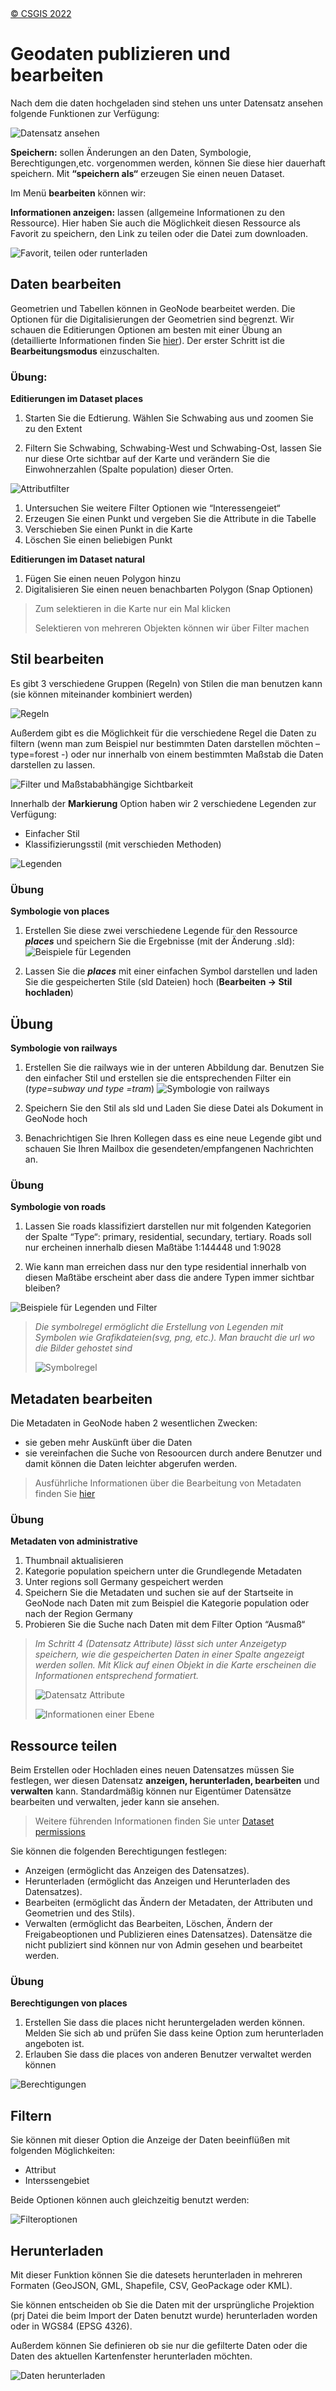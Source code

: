 <!-- the Menu -->
<link rel="stylesheet" media="all" href="../styles.css" />
<div id="logo"><a href="https://csgis.de">© CSGIS 2022</a></div>
<div id="menu"></div>
<div id="jumpMenu"></div>
<script src="../menu.js"></script>
<script src="../jumpmenu.js"></script>
<!-- the Menu -->

# Geodaten publizieren und bearbeiten

Nach dem die daten hochgeladen sind stehen uns unter Datensatz ansehen folgende Funktionen zur Verfügung:

![Datensatz ansehen](images/image18.png)

**Speichern:** sollen Änderungen an den Daten, Symbologie, Berechtigungen,etc. vorgenommen werden, können Sie diese hier dauerhaft speichern. Mit **“speichern als“** erzeugen Sie einen neuen Dataset.

Im Menü **bearbeiten** können wir:

**Informationen anzeigen:** lassen (allgemeine Informationen zu den Ressource). Hier haben Sie auch die Möglichkeit diesen Ressource als Favorit zu speichern, den Link zu teilen oder die Datei zum downloaden.

![Favorit, teilen oder runterladen](images/image19.png)

## Daten bearbeiten

Geometrien und Tabellen können in GeoNode bearbeitet werden. Die Optionen für die Digitalisierungen der Geometrien sind begrenzt. Wir schauen die Editierungen Optionen am besten mit einer Übung an (detaillierte Informationen finden Sie [hier](https://mapstore.readthedocs.io/en/latest/user-guide/attributes-table/)). Der erster Schritt ist die **Bearbeitungsmodus** einzuschalten.

### Übung:

**Editierungen im Dataset places**

1. Starten Sie die Edtierung. Wählen Sie Schwabing aus und zoomen Sie zu den Extent

1. Filtern Sie  Schwabing,  Schwabing-West und  Schwabing-Ost, lassen Sie nur diese Orte sichtbar auf der Karte und verändern Sie die Einwohnerzahlen (Spalte population) dieser Orten.

  ![Attributfilter](images/image20.png)

1. Untersuchen Sie weitere Filter Optionen wie “Interessengeiet“
1. Erzeugen Sie einen Punkt und vergeben Sie die Attribute in die Tabelle
1. Verschieben Sie einen Punkt in die Karte
1. Löschen Sie einen beliebigen Punkt

**Editierungen im Dataset natural**

1. Fügen Sie einen neuen Polygon hinzu
1. Digitalisieren Sie einen neuen benachbarten Polygon (Snap Optionen)

> Zum selektieren in die Karte nur ein Mal klicken
>
> Selektieren von mehreren Objekten können wir über Filter machen

## Stil bearbeiten

Es gibt 3 verschiedene Gruppen (Regeln) von  Stilen die man benutzen kann (sie können miteinander kombiniert werden)

![Regeln](images/image20-a.png)

Außerdem gibt es die Möglichkeit für die verschiedene Regel die Daten zu filtern (wenn man zum Beispiel nur bestimmten Daten darstellen möchten – type=forest -) oder nur innerhalb von einem bestimmten Maßstab die Daten darstellen zu lassen.

![Filter und Maßstababhängige Sichtbarkeit](images/image20-b.png)

Innerhalb der **Markierung** Option haben wir 2 verschiedene Legenden zur Verfügung:

- Einfacher Stil
- Klassifizierungsstil (mit verschieden Methoden)

![Legenden](images/image20-c.png)

### Übung

**Symbologie von places**

1. Erstellen Sie diese zwei verschiedene Legende für den Ressource ***places*** und speichern Sie die Ergebnisse (mit der Änderung .sld):
  ![Beispiele für Legenden](images/image20-d.png)

1. Lassen Sie die ***places*** mit einer einfachen Symbol darstellen und laden Sie die gespeicherten Stile (sld Dateien) hoch (**Bearbeiten → Stil hochladen**)

## Übung

**Symbologie von railways**

1. Erstellen Sie die railways wie in der unteren Abbildung dar. Benutzen Sie den einfacher Stil und erstellen sie die entsprechenden Filter ein (*type=subway und type =tram*)
  ![Symbologie von railways](images/image33_2.png)

1. Speichern Sie den Stil als sld und Laden Sie diese Datei als Dokument in GeoNode hoch 	

1. Benachrichtigen Sie Ihren Kollegen dass es eine neue Legende gibt und schauen Sie Ihren Mailbox die gesendeten/empfangenen Nachrichten an.

### Übung

**Symbologie von roads**

1. Lassen Sie roads klassifiziert darstellen nur mit folgenden Kategorien der Spalte “Type“: primary, residential, secundary, tertiary. Roads soll nur ercheinen innerhalb diesen Maßtäbe 1:144448 und 1:9028

2. Wie kann man erreichen dass nur den type residential innerhalb von diesen Maßtäbe erscheint aber dass die andere Typen immer sichtbar bleiben?

  ![Beispiele für Legenden und Filter](images/image33-a.png)

> *Die symbolregel ermöglicht die Erstellung von Legenden mit Symbolen wie 	Grafikdateien(svg, png, etc.). Man braucht die url wo die Bilder gehostet sind*
>
>![Symbolregel](images/image38_2.png)

## Metadaten bearbeiten

Die Metadaten in GeoNode haben 2 wesentlichen Zwecken:

- sie geben mehr Auskünft über die Daten
- sie vereinfachen die Suche von Resoourcen durch andere Benutzer und damit können die Daten leichter abgerufen werden.


> Ausführliche Informationen über die Bearbeitung von Metadaten finden Sie [hier](https://docs.geonode.org/en/master/usage/managing_datasets/dataset_metadata.html)

### Übung

**Metadaten von administrative**

1. Thumbnail aktualisieren
1. Kategorie population speichern unter die Grundlegende Metadaten
1. Unter regions soll Germany gespeichert werden
1. Speichern Sie die Metadaten und suchen sie auf der Startseite in GeoNode nach Daten mit zum Beispiel die Kategorie  population oder nach der Region  Germany
1. Probieren Sie die Suche nach Daten mit dem Filter Option “Ausmaß“

> *Im Schritt 4 (Datensatz Attribute) lässt sich unter Anzeigetyp speichern, wie die gespeicherten Daten in einer Spalte angezeigt werden sollen. Mit Klick auf einen Objekt in die Karte erscheinen die Informationen entsprechend formatiert.*
>
>![Datensatz Attribute](images/image42_2.png)
>
>![Informationen einer Ebene](images/image41_2.png)

## Ressource teilen

Beim Erstellen oder Hochladen eines neuen Datensatzes müssen Sie festlegen, wer diesen Datensatz **anzeigen, herunterladen, bearbeiten** und **verwalten** kann. Standardmäßig können nur Eigentümer Datensätze bearbeiten und verwalten, jeder kann sie ansehen.

>Weitere führenden Informationen finden Sie unter [Dataset permissions](https://docs.geonode.org/en/4.x/usage/managing_datasets/dataset_permissions.html)

Sie können die folgenden Berechtigungen festlegen:

- Anzeigen (ermöglicht das Anzeigen des Datensatzes).
- Herunterladen (ermöglicht das Anzeigen und Herunterladen des Datensatzes).
- Bearbeiten (ermöglicht das Ändern der Metadaten, der Attributen und Geometrien und des Stils).
- Verwalten (ermöglicht das Bearbeiten, Löschen, Ändern der Freigabeoptionen und Publizieren eines Datensatzes). Datensätze die nicht publiziert sind können nur von Admin gesehen und bearbeitet werden.

### Übung

**Berechtigungen von places**

1. Erstellen Sie dass die places nicht heruntergeladen werden können. Melden Sie sich ab und prüfen Sie dass keine Option zum herunterladen angeboten ist.
1. Erlauben Sie dass die places von anderen Benutzer verwaltet werden können

  ![Berechtigungen](images/image45_2.png)

## Filtern

Sie können mit dieser Option die Anzeige der Daten beeinflüßen mit folgenden Möglichkeiten:

- Attribut
- Interssengebiet

Beide Optionen können auch gleichzeitig benutzt werden:

![Filteroptionen](images/image46_2.png)

## Herunterladen

Mit dieser Funktion können Sie die datesets herunterladen in mehreren Formaten (GeoJSON, GML, Shapefile, CSV, GeoPackage oder KML).

Sie können entscheiden ob Sie die Daten mit der ursprüngliche Projektion (prj Datei die beim Import der Daten benutzt wurde) herunterladen worden oder in WGS84 (EPSG 4326).

Außerdem können Sie definieren ob sie nur die gefilterte Daten oder die Daten des aktuellen Kartenfenster herunterladen möchten.

![Daten herunterladen](images/image47_2.png)
